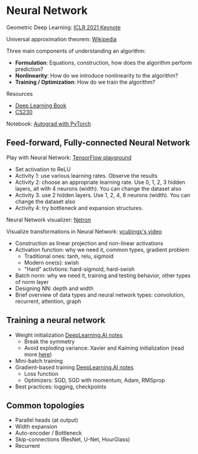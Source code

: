 # Neural Network

Geometric Deep Learning: [ICLR 2021 Keynote](https://www.youtube.com/watch?v=w6Pw4MOzMuo)

Universal approximation theorem: [Wikipedia](https://en.wikipedia.org/wiki/Universal_approximation_theorem)

Three main components of understanding an algorithm:

- **Formulation**: Equations, construction, how does the algorithm perform prediction?
- **Nonlinearity**: How do we introduce nonlinearity to the algorithm?
- **Training / Optimization**: How do we train the algorithm?

Resources

- [Deep Learning Book](https://www.deeplearningbook.org/)
- [CS230](https://cs230.stanford.edu/)

Notebook: [Autograd with PyTorch](Autograd_with_PyTorch.ipynb)

## Feed-forward, Fully-connected Neural Network

Play with Neural Network: [TensorFlow playground](https://playground.tensorflow.org/)

- Set activation to ReLU
- Activity 1: use various learning rates. Observe the results
- Activity 2: choose an appropriate learning rate. Use 0, 1, 2, 3 hidden layers, all with 4 neurons (width). You can change the dataset also
- Activity 3. use 2 hidden layers. Use 1, 2, 4, 8 neurons (width). You can change the dataset also
- Activity 4: try bottleneck and expansion structures.

Neural Network visualizer: [Netron](https://netron.app/)

Visualize transformations in Neural Network: [vcubingx's video](https://youtu.be/UOvPeC8WOt8?t=586)

- Construction as linear projection and non-linear activations
- Activation function: why we need it, common types, gradient problem
  - Traditional ones: tanh, relu, sigmoid
  - Modern one(s): swish
  - "Hard" activtions: hard-sigmoid, hard-swish
- Batch norm: why we need it, training and testing behavior, other types of norm layer
- Designing NN: depth and width
- Brief overview of data types and neural network types: convolution, recurrent, attention, graph

## Training a neural network

- Weight initialization [DeepLearning.AI notes](https://www.deeplearning.ai/ai-notes/initialization/)
  - Break the symmetry
  - Avoid exploding variance: Xavier and Kaiming initialization (read more [here](https://pouannes.github.io/blog/initialization/))
- Mini-batch training
- Gradient-based training [DeepLearning.AI notes](https://www.deeplearning.ai/ai-notes/optimization/)
  - Loss function
  - Optimizers: SGD, SGD with momentum, Adam, RMSprop
- Best practices: logging, checkpoints

## Common topologies

- Parallel heads (at output)
- Width expansion
- Auto-encoder / Bottleneck
- Skip-connections (ResNet, U-Net, HourGlass)
- Recurrent
